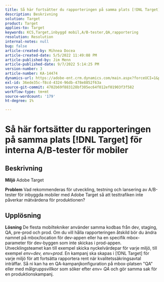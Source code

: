 ```yaml
---
title: Så här fortsätter du rapporteringen på samma plats [!DNL Target] för interna A/B-tester för mobiler
description: Beskrivning
solution: Target
product: Target
applies-to: Target
keywords: KCS,Target,inbyggd mobil,A/B-tester,QA,rapportering
resolution: Resolution
internal-notes: null
bug: false
article-created-by: Mihnea Docea
article-created-date: 5/5/2022 11:49:08 PM
article-published-by: Jim Menn
article-published-date: 9/7/2022 5:14:25 PM
version-number: 3
article-number: KA-14474
dynamics-url: https://adobe-ent.crm.dynamics.com/main.aspx?forceUCI=1&pagetype=entityrecord&etn=knowledgearticle&id=5a7119f3-cdcc-ec11-a7b5-6045bd00dbbc
exl-id: 36ede35c-f8cd-4324-96db-478e8852f63a
source-git-commit: 4702b69f883128bf305ec64f012ef01903f3f582
workflow-type: tm+mt
source-wordcount: '179'
ht-degree: 1%

---
```


# Så här fortsätter du rapporteringen på samma plats [!DNL Target] för interna A/B-tester för mobiler

## Beskrivning


<b>Miljö</b>
Adobe Target

<b>Problem</b>
Vad rekommenderas för utveckling, testning och lansering av A/B-tester för inbyggda mobiler med Adobe Target så att testtrafiken inte påverkar mätvärdena för produktionen?


## Upplösning


<b>Lösning</b>
De flesta mobiltekniker använder samma kodbas från dev, staging, QA, pre-prod och prod.
Om du vill hålla rapporteringen åtskild bör du ändra namnet på mbox/location för dev-appen eller ha en specifik mbox-parameter för dev-byggen som inte skickas i prod-appen.
Utvecklingsteamet kan till exempel skicka nyckelvärdepar för varje miljö, till exempel *env=dev, env=prod*.
En kampanj ska skapas i [!DNL Target] för varje miljö för att fortsätta rapportera rent när kvalitetssäkringsavtal inträffar.
Så ni kan ha en QA-kampanjkonfiguration på mbox-platsen &quot;QA&quot; eller med målgruppsvillkor som söker efter *env= QA* och gör samma sak för en produktionskampanj.
